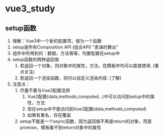 # vue3_study
## setup函数
1. 理解：Vue3中一个新的配置项，值为一个函数
2. setup是所有Composition API (组合API) "表演的舞台"
3. 组件中所用到的：数据，方法等等，均要配置在setup中
4. setup函数的两种返回值
   1. 若返回一个对象，则对象中的属性，方法，在模板中均可以直接使用. (重点关注)
   2. 若返回一个渲染函数，则可以自定义渲染内容. (了解)
5. 注意点：
   1. 尽量不要与Vue2配置混用
      1. Vue2配置(data,methods,computed...)中可以访问到setup中的属性，方法
      2. 但在setup中不能访问到Vue2配置(data,methods,computed)
      3. 如果有重名，存在覆盖
   2. setup不能是一个async函数，因为返回值不再是return的对象，而是promise，模板看不到return对象中的属性

